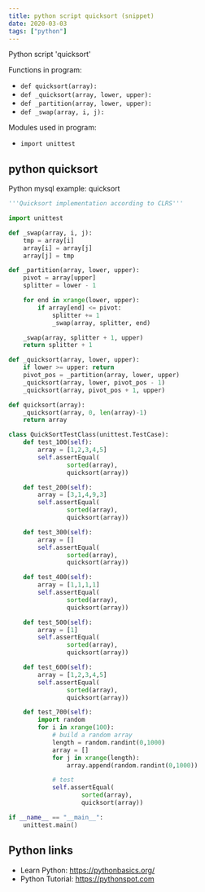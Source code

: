 ```yaml
---
title: python script quicksort (snippet)
date: 2020-03-03
tags: ["python"]
---
```

Python script 'quicksort'

Functions in program: 
* `def quicksort(array):`
* `def _quicksort(array, lower, upper):`
* `def _partition(array, lower, upper):`
* `def _swap(array, i, j):`

Modules used in program: 
* `import unittest`

## python quicksort

Python mysql example: quicksort

```python
'''Quicksort implementation according to CLRS'''

import unittest

def _swap(array, i, j):
    tmp = array[i]
    array[i] = array[j]
    array[j] = tmp

def _partition(array, lower, upper):
    pivot = array[upper]
    splitter = lower - 1

    for end in xrange(lower, upper):
        if array[end] <= pivot:
            splitter += 1
            _swap(array, splitter, end)

    _swap(array, splitter + 1, upper)
    return splitter + 1

def _quicksort(array, lower, upper):
    if lower >= upper: return
    pivot_pos = _partition(array, lower, upper)
    _quicksort(array, lower, pivot_pos - 1)
    _quicksort(array, pivot_pos + 1, upper)

def quicksort(array):
    _quicksort(array, 0, len(array)-1)
    return array

class QuickSortTestClass(unittest.TestCase):
    def test_100(self):
        array = [1,2,3,4,5]
        self.assertEqual(
                sorted(array),
                quicksort(array))

    def test_200(self):
        array = [3,1,4,9,3]
        self.assertEqual(
                sorted(array),
                quicksort(array))

    def test_300(self):
        array = []
        self.assertEqual(
                sorted(array),
                quicksort(array))

    def test_400(self):
        array = [1,1,1,1]
        self.assertEqual(
                sorted(array),
                quicksort(array))

    def test_500(self):
        array = [1]
        self.assertEqual(
                sorted(array),
                quicksort(array))

    def test_600(self):
        array = [1,2,3,4,5]
        self.assertEqual(
                sorted(array),
                quicksort(array))

    def test_700(self):
        import random
        for i in xrange(100):
            # build a random array
            length = random.randint(0,1000)
            array = []
            for j in xrange(length):
                array.append(random.randint(0,1000))

            # test
            self.assertEqual(
                    sorted(array),
                    quicksort(array))

if __name__ == "__main__":
    unittest.main()


```

## Python links

- Learn Python: https://pythonbasics.org/
- Python Tutorial: https://pythonspot.com

